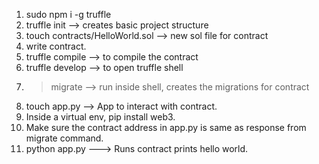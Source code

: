 1. sudo npm i -g truffle
2. truffle init --> creates basic project structure
3. touch contracts/HelloWorld.sol --> new sol file for contract
4. write contract.
5. truffle compile --> to compile the contract
6. truffle develop --> to open truffle shell
7. > migrate --> run inside shell, creates the migrations for contract
8. touch app.py --> App to interact with contract.
9. Inside a virtual env, pip install web3.
10. Make sure the contract address in app.py is same as response from migrate command.
11. python app.py ---> Runs contract prints hello world.